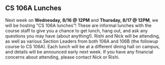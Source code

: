 CS 106A Lunches
-
Next week on **Wednesday, 8/16 @ 12PM** and **Thursday, 8/17 @ 12PM**, we will be hosting "CS 106A lunches"!  These are informal lunches with the course staff to give you a chance to get lunch, hang out, and ask any questions you may have (about anything!).  Rishi and Nick will be attending, as well as various Section Leaders from both 106A and 106B (the followup course to CS 106A).  Each lunch will be at a different dining hall on campus, and details will be announced early next week.  If you have any financial concerns about attending, please contact Nick or Rishi.
